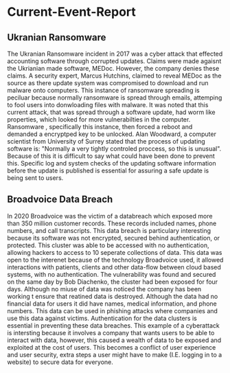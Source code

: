 # Current-Event-Report

##  Ukranian Ransomware

  The Ukranian Ransomware incident in 2017 was a cyber attack that effected accounting software through corrupted updates.  Claims were made agaisnt the Ukrianian made software, MEDoc. However, the company denies these claims.  A security expert, Marcus Hutchins, claimed to reveal MEDoc as the source as there update system was compromised to download and run malware onto computers.  This instance of ransomware spreading is peciluar because normally ransomware is spread through emails, attemping to fool users into donwloading files with malware.  It was noted that this current attack, that was spread through a software update, had worm like properties, which looked for more vulnerabilties in the computer. Ransomware , specifically this instance, then forced a reboot and demanded a encryptped key to be unlocked. Alan Woodward, a computer scientist from University of Surrey stated that the process of updating software is: "Normally a very tightly controled proccess, so this is unusual". Because of this it is difficult to say what could have been done to prevent this.  Specific log and system checks of the updating software information before the update is published is essential for assuring a safe update is being sent to users.
  

  ##   Broadvoice Data Breach
  
  In 2020 Broadvoice was the victim of a databreach which exposed more than 350 million customer records. These records included names, phone numbers, and call transcripts. This data breach is particulary interesting because its software was not encrypted, secured behind authentication, or protected.  This cluster was able to be accessed with no authentication, allowing hackers to access to 10 seperate collections of data.  This data was open to the interenet because of the technology Broadvoice used, it allowed interactions with patients, clients and other data-flow between cloud based systems, with no authentication.  The vulnerability was found and secured on the same day by Bob Diachenko, the cluster had been exposed for four days.  Although no miuse of data was noticed the company has been working t ensure that reatined data is destroyed.  Although the data had no financial data for users it did have names, medical information, and phone numbers. This data can be used in phishing attacks where companies and use this data against victims.  Authentication for the data clusters is essential in preventing these data breaches.  This example of a cyberattack is intersting because it involves a company that wants users to be able to interact with data, however, this caused a wealth of data to be exposed and exploited at the cost of users. This becomes a conflict of user experience and user security, extra steps a user might have to make (I.E. logging in to a website) to secure data for everyone.
    
